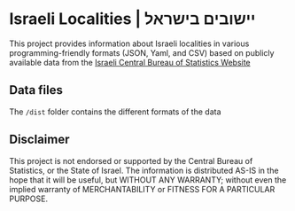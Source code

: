 # Israeli Localities | יישובים בישראל
This project provides information about Israeli localities in various programming-friendly formats (JSON, Yaml, and CSV) based on publicly available data from the [Israeli Central Bureau of Statistics Website](https://www.cbs.gov.il/he/publications/Pages/2019/%D7%99%D7%99%D7%A9%D7%95%D7%91%D7%99%D7%9D-%D7%91%D7%99%D7%A9%D7%A8%D7%90%D7%9C.aspx)

## Data files
The `/dist` folder contains the different formats of the data

## Disclaimer
This project is not endorsed or supported by the Central Bureau of Statistics, or the State of Israel. The information is distributed AS-IS in the hope that it will be useful, but WITHOUT ANY WARRANTY; without even the implied warranty of MERCHANTABILITY or FITNESS FOR A PARTICULAR PURPOSE. 
